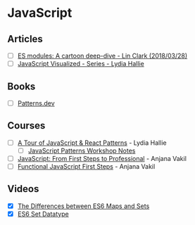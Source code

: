 # JavaScript

## Articles

- [ ] [ES modules: A cartoon deep-dive - Lin Clark (2018/03/28)](https://hacks.mozilla.org/2018/03/es-modules-a-cartoon-deep-dive/)
- [ ] [JavaScript Visualized - Series - Lydia Hallie](https://dev.to/lydiahallie/series/3341)

## Books

- [ ] [Patterns.dev](https://www.patterns.dev/)

## Courses

- [ ] [A Tour of JavaScript & React Patterns](https://frontendmasters.com/courses/tour-js-patterns/) - Lydia Hallie
    - [ ] [JavaScript Patterns Workshop Notes](https://javascriptpatterns.vercel.app/patterns)
- [ ] [JavaScript: From First Steps to Professional](https://frontendmasters.com/courses/javascript-first-steps/) - Anjana Vakil
- [ ] [Functional JavaScript First Steps](https://frontendmasters.com/courses/functional-first-steps/) - Anjana Vakil

## Videos

- [x] [The Differences between ES6 Maps and Sets](https://www.youtube.com/watch?v=m4abICrldQI)
- [x] [ES6 Set Datatype](https://www.youtube.com/watch?v=o_mWL2KYZ5w)

